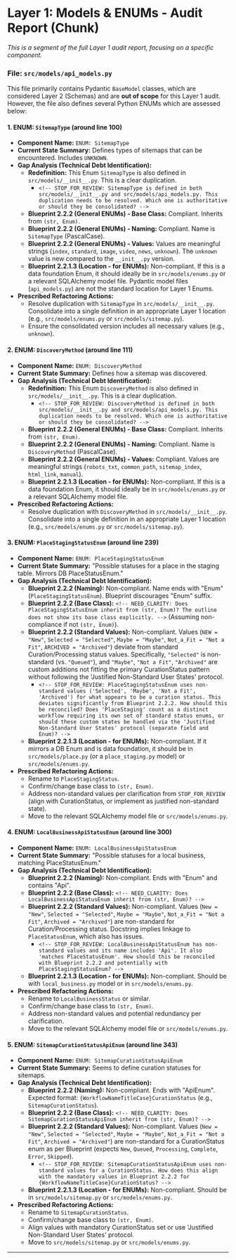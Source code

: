 # Layer 1: Models & ENUMs - Audit Report (Chunk)

_This is a segment of the full Layer 1 audit report, focusing on a specific component._

### File: `src/models/api_models.py`

This file primarily contains Pydantic `BaseModel` classes, which are considered Layer 2 (Schemas) and are **out of scope** for this Layer 1 audit. However, the file also defines several Python ENUMs which are assessed below:

#### 1. ENUM: `SitemapType` (around line 100)
- **Component Name:** `ENUM: SitemapType`
- **Current State Summary:** Defines types of sitemaps that can be encountered. Includes `UNKNOWN`.
- **Gap Analysis (Technical Debt Identification):**
    - **Redefinition:** This Enum `SitemapType` is also defined in `src/models/__init__.py`. This is a clear duplication.
        - `<!-- STOP_FOR_REVIEW: SitemapType is defined in both src/models/__init__.py and src/models/api_models.py. This duplication needs to be resolved. Which one is authoritative or should they be consolidated? -->`
    - **Blueprint 2.2.2 (General ENUMs) - Base Class:** Compliant. Inherits from `(str, Enum)`.
    - **Blueprint 2.2.2 (General ENUMs) - Naming:** Compliant. Name is `SitemapType` (PascalCase).
    - **Blueprint 2.2.2 (General ENUMs) - Values:** Values are meaningful strings (`index`, `standard`, `image`, `video`, `news`, `unknown`). The `unknown` value is new compared to the `__init__.py` version.
    - **Blueprint 2.2.1.3 (Location - for ENUMs):** Non-compliant. If this is a data foundation Enum, it should ideally be in `src/models/enums.py` or a relevant SQLAlchemy model file. Pydantic model files (`api_models.py`) are not the standard location for Layer 1 Enums.
- **Prescribed Refactoring Actions:**
    - Resolve duplication with `SitemapType` in `src/models/__init__.py`. Consolidate into a single definition in an appropriate Layer 1 location (e.g., `src/models/enums.py` or `src/models/sitemap.py`).
    - Ensure the consolidated version includes all necessary values (e.g., `unknown`).

#### 2. ENUM: `DiscoveryMethod` (around line 111)
- **Component Name:** `ENUM: DiscoveryMethod`
- **Current State Summary:** Defines how a sitemap was discovered.
- **Gap Analysis (Technical Debt Identification):**
    - **Redefinition:** This Enum `DiscoveryMethod` is also defined in `src/models/__init__.py`. This is a clear duplication.
        - `<!-- STOP_FOR_REVIEW: DiscoveryMethod is defined in both src/models/__init__.py and src/models/api_models.py. This duplication needs to be resolved. Which one is authoritative or should they be consolidated? -->`
    - **Blueprint 2.2.2 (General ENUMs) - Base Class:** Compliant. Inherits from `(str, Enum)`.
    - **Blueprint 2.2.2 (General ENUMs) - Naming:** Compliant. Name is `DiscoveryMethod` (PascalCase).
    - **Blueprint 2.2.2 (General ENUMs) - Values:** Compliant. Values are meaningful strings (`robots_txt`, `common_path`, `sitemap_index`, `html_link`, `manual`).
    - **Blueprint 2.2.1.3 (Location - for ENUMs):** Non-compliant. If this is a data foundation Enum, it should ideally be in `src/models/enums.py` or a relevant SQLAlchemy model file.
- **Prescribed Refactoring Actions:**
    - Resolve duplication with `DiscoveryMethod` in `src/models/__init__.py`. Consolidate into a single definition in an appropriate Layer 1 location (e.g., `src/models/enums.py` or `src/models/sitemap.py`).

#### 3. ENUM: `PlaceStagingStatusEnum` (around line 239)
- **Component Name:** `ENUM: PlaceStagingStatusEnum`
- **Current State Summary:** "Possible statuses for a place in the staging table. Mirrors DB PlaceStatusEnum."
- **Gap Analysis (Technical Debt Identification):**
    - **Blueprint 2.2.2 (Naming):** Non-compliant. Name ends with "Enum" (`PlaceStagingStatusEnum`). Blueprint discourages "Enum" suffix.
    - **Blueprint 2.2.2 (Base Class):** `<!-- NEED_CLARITY: Does PlaceStagingStatusEnum inherit from (str, Enum)? The outline does not show its base class explicitly. -->` (Assuming non-compliance if not `(str, Enum)`).
    - **Blueprint 2.2.2 (Standard Values):** Non-compliant. Values (`NEW = "New"`, `Selected = "Selected"`, `Maybe = "Maybe"`, `Not_a_Fit = "Not a Fit"`, `ARCHIVED = "Archived"`) deviate from standard Curation/Processing status values. Specifically, `"Selected"` is non-standard (vs. `"Queued"`), and `"Maybe"`, `"Not a Fit"`, `"Archived"` are custom additions not fitting the primary CurationStatus pattern without following the 'Justified Non-Standard User States' protocol.
        - `<!-- STOP_FOR_REVIEW: PlaceStagingStatusEnum uses non-standard values ('Selected', 'Maybe', 'Not a Fit', 'Archived') for what appears to be a curation status. This deviates significantly from Blueprint 2.2.2. How should this be reconciled? Does 'PlaceStaging' count as a distinct workflow requiring its own set of standard status enums, or should these custom states be handled via the 'Justified Non-Standard User States' protocol (separate field and Enum)? -->`
    - **Blueprint 2.2.1.3 (Location - for ENUMs):** Non-compliant. If it mirrors a DB Enum and is data foundation, it should be in `src/models/place.py` (or a `place_staging.py` model) or `src/models/enums.py`.
- **Prescribed Refactoring Actions:**
    - Rename to `PlaceStagingStatus`.
    - Confirm/change base class to `(str, Enum)`.
    - Address non-standard values per clarification from `STOP_FOR_REVIEW` (align with CurationStatus, or implement as justified non-standard state).
    - Move to the relevant SQLAlchemy model file or `src/models/enums.py`.

#### 4. ENUM: `LocalBusinessApiStatusEnum` (around line 300)
- **Component Name:** `ENUM: LocalBusinessApiStatusEnum`
- **Current State Summary:** "Possible statuses for a local business, matching PlaceStatusEnum."
- **Gap Analysis (Technical Debt Identification):**
    - **Blueprint 2.2.2 (Naming):** Non-compliant. Ends with "Enum" and contains "Api".
    - **Blueprint 2.2.2 (Base Class):** `<!-- NEED_CLARITY: Does LocalBusinessApiStatusEnum inherit from (str, Enum)? -->`
    - **Blueprint 2.2.2 (Standard Values):** Non-compliant. Values (`New = "New"`, `Selected = "Selected"`, `Maybe = "Maybe"`, `Not_a_Fit = "Not a Fit"`, `Archived = "Archived"`) are non-standard for Curation/Processing status. Docstring implies linkage to `PlaceStatusEnum`, which also has issues.
        - `<!-- STOP_FOR_REVIEW: LocalBusinessApiStatusEnum has non-standard values and its name includes 'Api'. It also 'matches PlaceStatusEnum'. How should this be reconciled with Blueprint 2.2.2 and potentially with PlaceStagingStatusEnum? -->`
    - **Blueprint 2.2.1.3 (Location - for ENUMs):** Non-compliant. Should be with `local_business.py` model or in `src/models/enums.py`.
- **Prescribed Refactoring Actions:**
    - Rename to `LocalBusinessStatus` or similar.
    - Confirm/change base class to `(str, Enum)`.
    - Address non-standard values and potential redundancy per clarification.
    - Move to the relevant SQLAlchemy model file or `src/models/enums.py`.

#### 5. ENUM: `SitemapCurationStatusApiEnum` (around line 343)
- **Component Name:** `ENUM: SitemapCurationStatusApiEnum`
- **Current State Summary:** Seems to define curation statuses for sitemaps.
- **Gap Analysis (Technical Debt Identification):**
    - **Blueprint 2.2.2 (Naming):** Non-compliant. Ends with "ApiEnum". Expected format: `{WorkflowNameTitleCase}CurationStatus` (e.g., `SitemapCurationStatus`).
    - **Blueprint 2.2.2 (Base Class):** `<!-- NEED_CLARITY: Does SitemapCurationStatusApiEnum inherit from (str, Enum)? -->`
    - **Blueprint 2.2.2 (Standard Values):** Non-compliant. Values (`New = "New"`, `Selected = "Selected"`, `Maybe = "Maybe"`, `Not_a_Fit = "Not a Fit"`, `Archived = "Archived"`) are non-standard for a CurationStatus enum as per Blueprint (expects `New`, `Queued`, `Processing`, `Complete`, `Error`, `Skipped`).
        - `<!-- STOP_FOR_REVIEW: SitemapCurationStatusApiEnum uses non-standard values for a CurationStatus. How does this align with the mandatory values in Blueprint 2.2.2 for {WorkflowNameTitleCase}CurationStatus? -->`
    - **Blueprint 2.2.1.3 (Location - for ENUMs):** Non-compliant. Should be in `src/models/sitemap.py` or `src/models/enums.py`.
- **Prescribed Refactoring Actions:**
    - Rename to `SitemapCurationStatus`.
    - Confirm/change base class to `(str, Enum)`.
    - Align values with mandatory CurationStatus set or use 'Justified Non-Standard User States' protocol.
    - Move to `src/models/sitemap.py` or `src/models/enums.py`.

---

